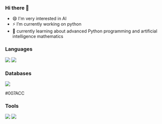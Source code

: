 ### Hi there 👋


- 😄 I'm very interested in AI
- ⚡ I’m currently working on python
- 💬 currently learning about advanced Python programming and artificial intelligence mathematics




### Languages
<a href="#3776AB" target="_blank"><img src="https://img.shields.io/badge/Python-green?style=flat-square&logo=#3776AB&logoColor=white"/></a>
<a href="#A8B9CC" target="_blank"><img src="https://img.shields.io/badge/Java-yellow?style=flat-square&logo=#3776AB&logoColor=white"/></a>




### Databases
<a href="#F80000" target="_blank"><img src="https://img.shields.io/badge/Oracle-red?style=flat-square&logo=#3776AB&logoColor=white"/></a>


#007ACC

### Tools
<a href="#007ACC" target="_blank"><img src="https://img.shields.io/badge/Visual Studio Code-blue?style=flat-square&logo=#3776AB&logoColor=white"/></a>
<a href="#2C2255" target="_blank"><img src="https://img.shields.io/badge/Eclipse IDE-purple?style=flat-square&logo=#3776AB&logoColor=white"/></a>

